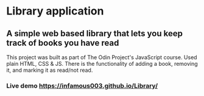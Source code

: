 # Library application

## A simple web based library that lets you keep track of books you have read

This project was built as part of The Odin Project's JavaScript course. Used plain HTML, CSS & JS. There is the functionality of adding a book, removing it, and marking it as read/not read. 

### Live demo  https://infamous003.github.io/Library/